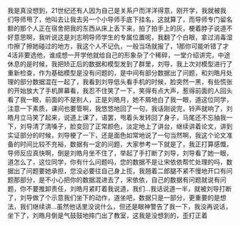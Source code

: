 我是真没想到，21世纪还有人因为自己是关系户而洋洋得意，刚开学，我就被我们导师甩了，他叫去让我去另一个小导师手底下挂名，这就算了，而导师专门留名额的那个人正在宿舍把我的东西从床上丢下来，拍了拍手上的灰，梗着脖子说道不好意思啊，我听说这是刘志明导师学生的专属位置呢，我翻了个白眼，拿过消毒湿巾擦了擦她碰过的地方，我这个人不记仇，一般当场就报了，1那你可能听错了才4活非要选他，谁成想一开学他就给自己的形象杂了个稀碎，一堂介绍讲完，中途休息的是时候，我把矫正后的数据和模型发到了群里，刘导，我上次对模型进行了重新检查，作为基础模型是没有问题的，是中间有部分数据出了问题，和刘皓月处理的部分数据混在一起了，我看到刘导低头看手机的时候，脸突然一黑，有些慌张的开始放大了手机屏幕看，我忍不住笑了一下，笑得有点大声，惹得前面的人回头看了我一眼，前面的不是别人，正是刘皓月，她不屑地白了我一眼，道这位同学，注意一下素质，课间也要管啊，我悠悠地回了一句，我话刚说完，铃声就响了，刘皓月立马笑了起来，说道上课了，语罢，甩着头发转回了身子，马尾还不忘抽我一下，刘导清了清嗓子，脸变回了正常颜色，淡定地上了讲台，继续讲着论文，讲到实证部分的时候，刘导梗了一下，还是面色如常地说了一句当然啊，我这个论文准备的时间比较不充裕，数据有一定的问题，大家参考一下就是了，我正打算感慨，导师反应真快啊，倒是刘皓月坐不住了，举起了手打断了刘导，刘导看了她一眼，道怎么了，这位同学，你有什么问题吗，您的数据不是让宋依依帮忙处理的吗，数据出了问题要她承担，您没必要往自己身上揽，我翘着二郎腿不紧不慢地开口有问题那部分，是不小心把你的数据混进去了，宋依依，自己的数据有问题就说有问题，你不要推卸责任，刘皓月紧盯着我说道，我们…我话说道一半，就被刘导打断了，刘导做了个示意我们坐下的动作，道坐吧，数据只是一部分，更重要的是想法，我们继续讲…虽然他话里没说什么，但还是眼神警告了我一下，我没再说话，坐下了，刘皓月倒是气鼓鼓地摔门出了教室，这我是没想到的，歪打正着